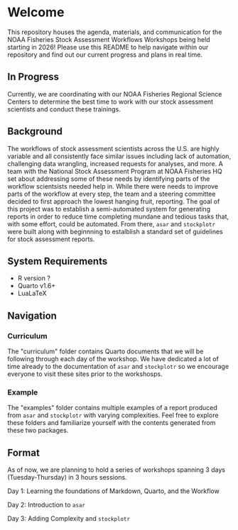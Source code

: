 # Welcome

This repository houses the agenda, materials, and communication for the NOAA Fisheries Stock Assessment Workflows Workshops being held starting in 2026! Please use this README to help navigate within our repository and find out our current progress and plans in real time.

## In Progress

Currently, we are coordinating with our NOAA Fisheries Regional Science Centers to determine the best time to work with our stock assessment scientists and conduct these trainings.

## Background

The workflows of stock assessment scientists across the U.S. are highly variable and all consistently face similar issues including lack of automation, challenging data wrangling, increased requests for analyses, and more. A team with the National Stock Assessment Program at NOAA Fisheries HQ set about addressing some of these needs by identifying parts of the workflow scientsists needed help in. While there were needs to improve parts of the workflow at every step, the team and a steering committee decided to first approach the lowest hanging fruit, reporting. The goal of this project was to establish a semi-automated system for generating reports in order to reduce time completing mundane and tedious tasks that, with some effort, could be automated. From there, `asar` and `stockplotr` were built along with beginnning to estalblish a standard set of guidelines for stock assessment reports.

## System Requirements

* R version ?
* Quarto v1.6+
* LuaLaTeX

## Navigation

### Curriculum

The "curriculum" folder contains Quarto documents that we will be following through each day of the workshop. We have dedicated a lot of time already to the documentation of `asar` and `stockplotr` so we encourage everyone to visit these sites prior to the workshosps.

### Example

The "examples" folder contains multiple examples of a report produced from `asar` and `stockplotr` with varying complexities. Feel free to explore these folders and familiarize yourself with the contents generated from these two packages.

## Format

As of now, we are planning to hold a series of workshops spanning 3 days (Tuesday-Thursday) in 3 hours sessions. 

Day 1: Learning the foundations of Markdown, Quarto, and the Workflow

Day 2: Introduction to `asar`

Day 3: Adding Complexity and `stockplotr`

